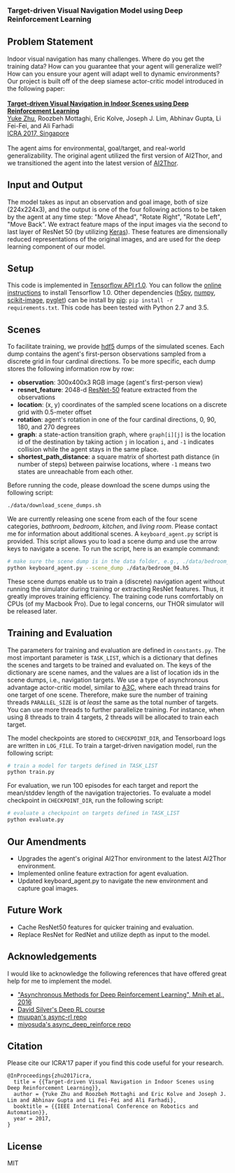 ### Target-driven Visual Navigation Model using Deep Reinforcement Learning

## Problem Statement

Indoor visual navigation has many challenges. Where do you get the training data? How can you guarantee that your agent will generalize well? How can you ensure your agent will adapt well to dynamic environments? Our project is built off of the deep siamese actor-critic model introduced in the following paper:  <br><br>**[Target-driven Visual Navigation in Indoor Scenes using Deep Reinforcement Learning](https://arxiv.org/abs/1609.05143)**
<br>
[Yuke Zhu](http://web.stanford.edu/~yukez/), Roozbeh Mottaghi, Eric Kolve, Joseph J. Lim, Abhinav Gupta, Li Fei-Fei, and Ali Farhadi
<br>
[ICRA 2017, Singapore](http://www.icra2017.org/)
<br><br>
The agent aims for environmental, goal/target, and real-world generalizability. The original agent utilized the first version of AI2Thor, and we transitioned the agent into the latest version of [AI2Thor](https://ai2thor.allenai.org/).

## Input and Output

The model takes as input an observation and goal image, both of size (224x224x3), and the output is one of the four following actions to be taken by the agent at any time step: "Move Ahead", "Rotate Right", "Rotate Left", "Move Back".
We extract feature maps of the input images via the second to last layer of ResNet 50 (by utilizing [Keras](https://keras.io/applications/#resnet)). These features are dimensionally reduced representations of the original images, and are used for the deep learning component of our model.

## Setup
This code is implemented in [Tensorflow API r1.0](https://www.tensorflow.org/api_docs/). You can follow the [online instructions](https://www.tensorflow.org/install/) to install Tensorflow 1.0. Other dependencies ([h5py](http://www.h5py.org/), [numpy](http://www.numpy.org/), [scikit-image](http://scikit-image.org/), [pyglet](https://bitbucket.org/pyglet/pyglet/wiki/Home)) can be install by [pip](https://pypi.python.org/pypi/pip): ```pip install -r requirements.txt```. This code has been tested with Python 2.7 and 3.5.

## Scenes
To facilitate training, we provide [hdf5](http://www.h5py.org/) dumps of the simulated scenes. Each dump contains the agent's first-person observations sampled from a discrete grid in four cardinal directions. To be more specific, each dump stores the following information row by row:

* **observation**: 300x400x3 RGB image (agent's first-person view)
* **resnet_feature**: 2048-d [ResNet-50](https://arxiv.org/abs/1512.03385) feature extracted from the observations
* **location**: (x, y) coordinates of the sampled scene locations on a discrete grid with 0.5-meter offset
* **rotation**: agent's rotation in one of the four cardinal directions, 0, 90, 180, and 270 degrees
* **graph**: a state-action transition graph, where ```graph[i][j]``` is the location id of the destination by taking action ```j``` in location ```i```, and ```-1``` indicates collision while the agent stays in the same place.
* **shortest_path_distance**: a square matrix of shortest path distance (in number of steps) between pairwise locations, where ```-1``` means two states are unreachable from each other.

Before running the code, please download the scene dumps using the following script:
```bash
./data/download_scene_dumps.sh
```
We are currently releasing one scene from each of the four scene categories, *bathroom*, *bedroom*, *kitchen*, and *living room*. Please contact me for information about additional scenes.
A ```keyboard_agent.py``` script is provided. This script allows you to load a scene dump and use the arrow keys to navigate a scene. To run the script, here is an example command:
```bash
# make sure the scene dump is in the data folder, e.g., ./data/bedroom_04.h5
python keyboard_agent.py --scene_dump ./data/bedroom_04.h5
```

These scene dumps enable us to train a (discrete) navigation agent without running the simulator during training or extracting ResNet features. Thus, it greatly improves training efficiency. The training code runs comfortably on CPUs (of my Macbook Pro). Due to legal concerns, our THOR simulator will be released later.

## Training and Evaluation
The parameters for training and evaluation are defined in ```constants.py```. The most important parameter is ```TASK_LIST```, which is a dictionary that defines the scenes and targets to be trained and evaluated on. The keys of the dictionary are scene names, and the values are a list of location ids in the scene dumps, i.e., navigation targets. We use a type of asynchronous advantage actor-critic model, similar to [A3C](https://arxiv.org/abs/1602.01783), where each thread trains for one target of one scene. Therefore, make sure the number of training threads ```PARALLEL_SIZE``` is *at least* the same as the total number of targets. You can use more threads to further parallelize training. For instance, when using 8 threads to train 4 targets, 2 threads will be allocated to train each target.

The model checkpoints are stored to ```CHECKPOINT_DIR```, and Tensorboard logs are written in ```LOG_FILE```. To train a target-driven navigation model, run the following script:
```bash
# train a model for targets defined in TASK_LIST
python train.py
```

For evaluation, we run 100 episodes for each target and report the mean/stddev length of the navigation trajectories. To evaluate a model checkpoint in ```CHECKPOINT_DIR```, run the following script:
```bash
# evaluate a checkpoint on targets defined in TASK_LIST
python evaluate.py
```

## Our Amendments
* Upgrades the agent's original AI2Thor environment to the latest AI2Thor environment.
* Implemented online feature extraction for agent evaluation.
* Updated keyboard_agent.py to navigate the new environment and capture goal images.

## Future Work
* Cache ResNet50 features for quicker training and evaluation.
* Replace ResNet for RedNet and utilize depth as input to the model.

## Acknowledgements
I would like to acknowledge the following references that have offered great help for me to implement the model.
* ["Asynchronous Methods for Deep Reinforcement Learning", Mnih et al., 2016](https://arxiv.org/abs/1602.01783)
* [David Silver's Deep RL course](http://www0.cs.ucl.ac.uk/staff/d.silver/web/Teaching.html)
* [muupan's async-rl repo](https://github.com/muupan/async-rl/wiki)
* [miyosuda's async_deep_reinforce repo](https://github.com/miyosuda/async_deep_reinforce)

## Citation
Please cite our ICRA'17 paper if you find this code useful for your research.
```
@InProceedings{zhu2017icra,
  title = {{Target-driven Visual Navigation in Indoor Scenes using Deep Reinforcement Learning}},
  author = {Yuke Zhu and Roozbeh Mottaghi and Eric Kolve and Joseph J. Lim and Abhinav Gupta and Li Fei-Fei and Ali Farhadi},
  booktitle = {{IEEE International Conference on Robotics and Automation}},
  year = 2017,
}
```

## License
MIT
